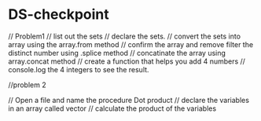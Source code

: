 # DS-checkpoint
// Problem1
// list out the sets
// declare the sets.
// convert the sets into array using the array.from method
// confirm the array and remove filter the distinct number using .splice method
// concatinate the array using array.concat method
// create a function that helps you add 4 numbers 
// console.log the 4 integers to see the result.


//problem 2

// Open a file and name the procedure Dot product
// declare the variables in an array called vector
// calculate the product of the variables 